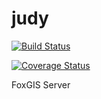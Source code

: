# judy

[![Build Status](https://travis-ci.org/FoxGIS/judy.svg?branch=master)](https://travis-ci.org/FoxGIS/judy)

[![Coverage Status](https://coveralls.io/repos/github/FoxGIS/judy/badge.svg?branch=master)](https://coveralls.io/github/FoxGIS/judy?branch=master)

FoxGIS Server

